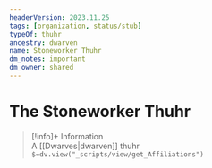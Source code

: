 ```yaml
---
headerVersion: 2023.11.25
tags: [organization, status/stub]
typeOf: thuhr
ancestry: dwarven
name: Stoneworker Thuhr
dm_notes: important
dm_owner: shared
---
```

# The Stoneworker Thuhr
>[!info]+ Information  
> A [[Dwarves|dwarven]] thuhr  
> `$=dv.view("_scripts/view/get_Affiliations")`

